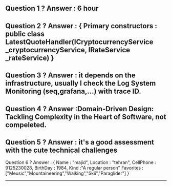 Question 1 ? 
Answer : 6 hour
----------------------------------------------------------------------
Question 2 ? 
Answer :
{
Primary constructors : public class LatestQuoteHandler(ICryptocurrencyService _cryptocurrencyService, IRateService _rateService)
}
----------------------------------------------------------------------
Question 3 ? 
Answer :
 it depends on the infrastructure, usually I check the Log System Monitoring (seq,grafana,...) with trace ID.
----------------------------------------------------------------------
Question 4 ? 
Answer :Domain-Driven Design: Tackling Complexity in the Heart of Software, not compeleted.
----------------------------------------------------------------------
Question 5 ?
Answer :  it's a good assessment with the cute technical challenges
----------------------------------------------------------------------
Question 6 ?
Answer : 
{
    Name : "majid",
    Location : "tehran",
    CellPhone : 9125230028,
    BirthDay : 1984,
    Kind :"A regular person"
    Favorites : ["Meusic","Mountaineering","Walking","Skii","Paraglider"]
}

----------------------------------------------------------------------